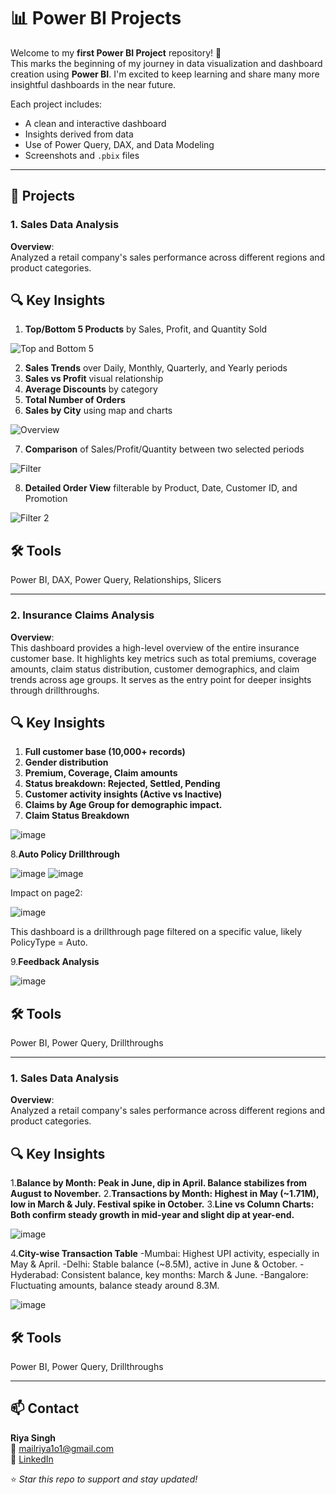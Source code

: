 # 📊 Power BI Projects

Welcome to my **first Power BI Project** repository! 🎉  
This marks the beginning of my journey in data visualization and dashboard creation using **Power BI**. I'm excited to keep learning and share many more insightful dashboards in the near future.

Each project includes:
- A clean and interactive dashboard
- Insights derived from data
- Use of Power Query, DAX, and Data Modeling
- Screenshots and `.pbix` files

---

## 📁 Projects

### 1. Sales Data Analysis

**Overview**:  
Analyzed a retail company's sales performance across different regions and product categories.

## 🔍 Key Insights

1. **Top/Bottom 5 Products** by Sales, Profit, and Quantity Sold  

![Top and Bottom 5](https://github.com/user-attachments/assets/c308b896-f43c-4e7a-a2cb-1ec4bb67b949)

2. **Sales Trends** over Daily, Monthly, Quarterly, and Yearly periods  
3. **Sales vs Profit** visual relationship   
4. **Average Discounts** by category  
5. **Total Number of Orders**  
6. **Sales by City** using map and charts

![Overview](https://github.com/user-attachments/assets/bebc5cfd-770c-453a-becd-3c6c06580336)

7. **Comparison** of Sales/Profit/Quantity between two selected periods

![Filter](https://github.com/user-attachments/assets/8fc2e417-4cbf-415a-9666-cc9a86eaca66)

8. **Detailed Order View** filterable by Product, Date, Customer ID, and Promotion

![Filter 2](https://github.com/user-attachments/assets/fb6d3a89-d975-4dbb-81bb-4f7771b94314)

## 🛠 Tools

Power BI, DAX, Power Query, Relationships, Slicers

---
### 2. Insurance Claims Analysis

**Overview**:  
This dashboard provides a high-level overview of the entire insurance customer base. It highlights key metrics such as total premiums, coverage amounts, claim status distribution, customer demographics, and claim trends across age groups. It serves as the entry point for deeper insights through drillthroughs.

## 🔍 Key Insights

1. **Full customer base (10,000+ records)**
2. **Gender distribution**
3. **Premium, Coverage, Claim amounts**
4. **Status breakdown: Rejected, Settled, Pending**
5. **Customer activity insights (Active vs Inactive)**
6. **Claims by Age Group for demographic impact.**
7. **Claim Status Breakdown**

![image](https://github.com/user-attachments/assets/b2e60529-f8f9-4cf9-b274-ef5ce50576f2)

8.**Auto Policy Drillthrough**

![image](https://github.com/user-attachments/assets/f45c70f5-f09d-4af0-8c24-7af7abe489a2)  ![image](https://github.com/user-attachments/assets/db48b122-70fb-4cca-bda9-f42dec6e7902)

Impact on page2:

![image](https://github.com/user-attachments/assets/0c725352-bb1b-4cc9-8834-0434ebfc5544)

This dashboard is a drillthrough page filtered on a specific value, likely PolicyType = Auto.

9.**Feedback Analysis**

![image](https://github.com/user-attachments/assets/3c86d307-aab4-48cd-9890-01c7066d393a)

## 🛠 Tools
Power BI, Power Query, Drillthroughs


---

### 1. Sales Data Analysis

**Overview**:  
Analyzed a retail company's sales performance across different regions and product categories.

## 🔍 Key Insights
1.**Balance by Month: Peak in June, dip in April. Balance stabilizes from August to November.**
2.**Transactions by Month: Highest in May (~1.71M), low in March & July. Festival spike in October.**
3.**Line vs Column Charts: Both confirm steady growth in mid-year and slight dip at year-end.**

![image](https://github.com/user-attachments/assets/b835b3de-dfe0-48c6-9163-5d848753d00c)

4.**City-wise Transaction Table**
-Mumbai: Highest UPI activity, especially in May & April.
-Delhi: Stable balance (~8.5M), active in June & October.
-Hyderabad: Consistent balance, key months: March & June.
-Bangalore: Fluctuating amounts, balance steady around 8.3M.

![image](https://github.com/user-attachments/assets/cc1ca539-1875-4101-9b6e-43da4e7496bb)

## 🛠 Tools
Power BI, Power Query, Drillthroughs

---
## 📫 Contact

**Riya Singh**  
📧 mailriya1o1@gmail.com  
🔗 [LinkedIn](https://linkedin.com/in/riya1o1)

⭐ *Star this repo to support and stay updated!*
